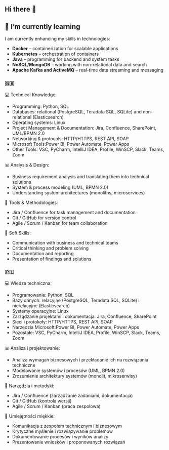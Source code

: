 ## Hi there 👋


## 🌱 I’m currently learning

I am currently enhancing my skills in technologies:
- **Docker** – containerization for scalable applications  
- **Kubernetes** – orchestration of containers  
- **Java** – programming for backend and system tasks  
- **NoSQL/MongoDB** – working with non-relational data and search
- **Apache Kafka and ActiveMQ** – real-time data streaming and messaging 

### 🇬🇧  

💻 Technical Knowledge:
- Programming: Python, SQL  
- Databases: relational (PostgreSQL, Teradata SQL, SQLite) and non-relational (Elasticsearch)  
- Operating systems: Linux
- Project Management & Documentation: Jira, Confluence, SharePoint, UML/BPMN 2.0
- Networking & protocols: HTTP/HTTPS, REST API, SOAP
- Microsoft Tools:Power BI, Power Automate, Power Apps  
- Other Tools: VSC, PyCharm, IntelliJ IDEA, Profile, WinSCP, Slack, Teams, Zoom

📊 Analysis & Design:
- Business requirement analysis and translating them into technical solutions  
- System & process modeling (UML, BPMN 2.0)  
- Understanding system architectures (monoliths, microservices)  

👯 Tools & Methodologies:
- Jira / Confluence for task management and documentation  
- Git / GitHub for version control  
- Agile / Scrum / Kanban for team collaboration  

💬 Soft Skills:
- Communication with business and technical teams  
- Critical thinking and problem solving  
- Documentation and reporting  
- Presentation of findings and solutions  


### 🇵🇱 

💻 Wiedza techniczna:
- Programowanie: Python, SQL  
- Bazy danych: relacyjne (PostgreSQL, Teradata SQL, SQLite) i nierelacyjne (Elasticsearch)  
- Systemy operacyjne: Linux
- Zarządzanie projektami i dokumentacja: Jira, Confluence, SharePoint
- Sieci i protokoły: HTTP/HTTPS, REST API, SOAP  
- Narzędzia Microsoft:Power BI, Power Automate, Power Apps  
- Pozostałe: VSC, PyCharm, IntelliJ IDEA, Profile, WinSCP, Slack, Teams, Zoom

📊 Analiza i projektowanie:
- Analiza wymagań biznesowych i przekładanie ich na rozwiązania techniczne  
- Modelowanie systemów i procesów (UML, BPMN 2.0)  
- Zrozumienie architektury systemów (monolit, mikroserwisy)  

👯 Narzędzia i metodyki:
- Jira / Confluence (zarządzanie zadaniami, dokumentacja)  
- Git / GitHub (kontrola wersji)  
- Agile / Scrum / Kanban (praca zespołowa)  

💬 Umiejętności miękkie:
- Komunikacja z zespołem technicznym i biznesowym  
- Krytyczne myślenie i rozwiązywanie problemów  
- Dokumentowanie procesów i wyników analizy  
- Prezentowanie wniosków i proponowanych rozwiązań  
